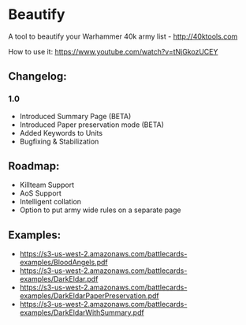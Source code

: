 # Beautify
A tool to beautify your Warhammer 40k army list - http://40ktools.com

How to use it: https://www.youtube.com/watch?v=tNjGkozUCEY

## Changelog:

### 1.0
* Introduced Summary Page (BETA)
* Introduced Paper preservation mode (BETA)
* Added Keywords to Units
* Bugfixing & Stabilization

## Roadmap:
* Killteam Support
* AoS Support
* Intelligent collation
* Option to put army wide rules on a separate page

## Examples:
* https://s3-us-west-2.amazonaws.com/battlecards-examples/BloodAngels.pdf
* https://s3-us-west-2.amazonaws.com/battlecards-examples/DarkEldar.pdf
* https://s3-us-west-2.amazonaws.com/battlecards-examples/DarkEldarPaperPreservation.pdf
* https://s3-us-west-2.amazonaws.com/battlecards-examples/DarkEldarWithSummary.pdf
